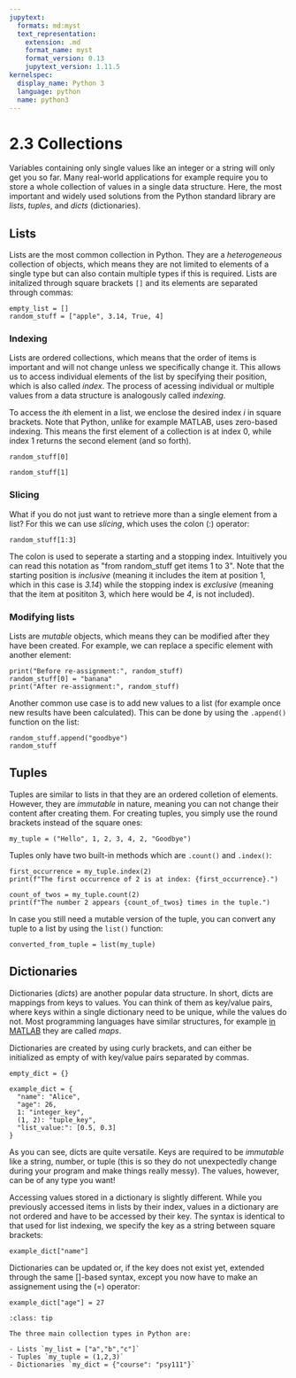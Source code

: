 ```yaml
---
jupytext:
  formats: md:myst
  text_representation:
    extension: .md
    format_name: myst
    format_version: 0.13
    jupytext_version: 1.11.5
kernelspec:
  display_name: Python 3
  language: python
  name: python3
---
```


# 2.3 Collections

Variables containing only single values like an integer or a string will only get you so far. Many real-world applications for example require you to store a whole collection of values in a single data structure. Here, the most important and widely used solutions from the Python standard library are *lists*, *tuples*, and *dicts* (dictionaries).

## Lists

Lists are the most common collection in Python. They are a *heterogeneous* collection of objects, which means they are not limited to elements of a single type but can also contain multiple types if this is required. Lists are initalized through square brackets `[]` and its elements are separated through commas:

```{code-cell}
empty_list = []
random_stuff = ["apple", 3.14, True, 4]
```

### Indexing

Lists are ordered collections, which means that the order of items is important and will not change unless we specifically change it. This allows us to access individual elements of the list by specifying their position, which is also called *index*. The process of acessing individual or multiple values from a data structure is analogously called *indexing*.

To access the *i*th element in a list, we enclose the desired index *i* in square brackets. Note that Python, unlike for example MATLAB, uses zero-based indexing. This means the first element of a collection is at index 0, while index 1 returns the second element (and so forth).

```{code-cell}
random_stuff[0]
```

```{code-cell}
random_stuff[1]
```

### Slicing

What if you do not just want to retrieve more than a single element from a list? For this we can use *slicing*, which uses the colon (:) operator:

```{code-cell}
random_stuff[1:3]
```

The colon is used to seperate a starting and a stopping index. Intuitively you can read this notation as "from random_stuff get items 1 to 3". Note that the starting position is *inclusive* (meaning it includes the item at position 1, which in this case is *3.14*) while the stopping index is *exclusive* (meaning that the item at posititon 3, which here would be *4*, is not included).

### Modifying lists

Lists are *mutable* objects, which means they can be modified after they have been created. For example, we can replace a specific element with another element:

```{code-cell}
print("Before re-assignment:", random_stuff)
random_stuff[0] = "banana"
print("After re-assignment:", random_stuff)
```

Another common use case is to add new values to a list (for example once new results have been calculated). This can be done by using the `.append()` function on the list:

```{code-cell}
random_stuff.append("goodbye")
random_stuff
```

## Tuples

Tuples are similar to lists in that they are an ordered colletion of elements. However, they are *immutable* in nature, meaning you can not change their content after creating them. For creating tuples, you simply use the round brackets instead of the square ones:

```{code-cell}
my_tuple = ("Hello", 1, 2, 3, 4, 2, "Goodbye")
```

Tuples only have two built-in methods which are `.count()` and `.index()`:

```{code-cell}
first_occurrence = my_tuple.index(2)
print(f"The first occurrence of 2 is at index: {first_occurrence}.")

count_of_twos = my_tuple.count(2)
print(f"The number 2 appears {count_of_twos} times in the tuple.")
```

In case you still need a mutable version of the tuple, you can convert any tuple to a list by using the `list()` function:

```{code-cell}
converted_from_tuple = list(my_tuple)
```

## Dictionaries

Dictionaries (*dicts*) are another popular data structure. In short, dicts are mappings from keys to values. You can think of them as key/value pairs, where keys within a single dictionary need to be unique, while the values do not. Most programming languages have similar structures, for example [in MATLAB](https://de.mathworks.com/help/matlab/ref/containers.map.html) they are called *maps*.

Dictionaries are created by using curly brackets, and can either be initialized as empty of with key/value pairs separated by commas.

```{code-cell}
empty_dict = {}

example_dict = {
  "name": "Alice",
  "age": 26,
  1: "integer_key",
  (1, 2): "tuple_key",
  "list_value:": [0.5, 0.3]
}
```

As you can see, dicts are quite versatile. Keys are required to be *immutable* like a string, number, or tuple (this is so they do not unexpectedly change during your program and make things really messy). The values, however, can be of any type you want!

Accessing values stored in a dictionary is slightly different. While you previously accessed items in lists by their index, values in a dictionary are not ordered and have to be accessed by their key. The syntax is identical to that used for list indexing, we specify the key as a string between square brackets:

```{code-cell}
example_dict["name"]
```

Dictionaries can be updated or, if the key does not exist yet, extended through the same []-based syntax, except you now have to make an assignement using the (=) operator:

```{code-cell}
example_dict["age"] = 27
```


```{admonition} Summary
:class: tip

The three main collection types in Python are:

- Lists `my_list = ["a","b","c"]`
- Tuples `my_tuple = (1,2,3)`
- Dictionaries `my_dict = {"course": "psy111"}`
```
